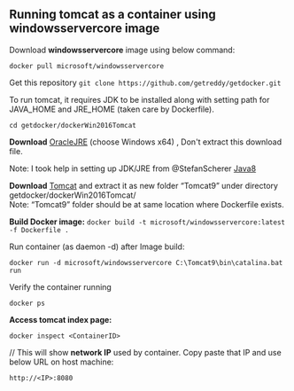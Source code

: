 
## Running tomcat as a container using windowsservercore image

Download **windowsservercore** image using below command:

`docker pull microsoft/windowsservercore` 

Get this repository
`git clone https://github.com/getreddy/getdocker.git`

To run tomcat, it requires JDK to be installed along with setting path for JAVA_HOME and JRE_HOME (taken care by Dockerfile). 

`cd getdocker/dockerWin2016Tomcat`

**Download** [OracleJRE](http://www.oracle.com/technetwork/java/javase/downloads/server-jre8-downloads-2133154.html) 
(choose Windows x64) , Don't extract this download file.

Note: I took help in setting up JDK/JRE from @StefanScherer [Java8](https://github.com/StefanScherer/dockerfiles-windows/tree/master/java/oracle/java-8)

**Download** [Tomcat](http://mirrors.advancedhosters.com/apache/tomcat/tomcat-9/v9.0.0.M20/bin/apache-tomcat-9.0.0.M20-windows-x64.zip) 
and extract it as new folder “Tomcat9” under directory getdocker/dockerWin2016Tomcat/  
Note: “Tomcat9” folder should be at same location where Dockerfile exists. 

**Build Docker image:**
`docker build -t microsoft/windowsservercore:latest -f Dockerfile . `

Run container (as daemon -d) after Image build:

`docker run -d microsoft/windowsservercore C:\Tomcat9\bin\catalina.bat run`

Verify the container running 

`docker ps `

**Access tomcat index page:**

`docker inspect <ContainerID> `

// This will show **network IP** used by container. Copy paste that IP and use below URL on host machine:

`http://<IP>:8080`
